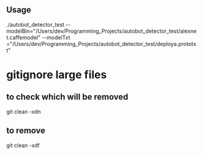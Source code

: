 

## Usage

./autobot_detector_test --modelBin="/Users/dev/Programming_Projects/autobot_detector_test/alexnet.caffemodel" --modelTxt
="/Users/dev/Programming_Projects/autobot_detector_test/deploya.prototxt"


# gitignore large files

## to check which will be removed
git clean -xdn

## to remove
git clean -xdf